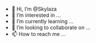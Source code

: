 - 👋 Hi, I’m @Skylaza
- 👀 I’m interested in ...
- 🌱 I’m currently learning ...
- 💞️ I’m looking to collaborate on ...
- 📫 How to reach me ...

<!---
Skylaza/Skylaza is a ✨ special ✨ repository because its `README.md` (this file) appears on your GitHub profile.
You can click the Preview link to take a look at your changes.
--->
